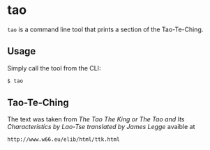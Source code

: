 # tao

`tao` is a command line tool that prints a section of the Tao-Te-Ching.

## Usage
Simply call the tool from the CLI:
```bash
$ tao
```

## Tao-Te-Ching
The text was taken from _The Tao The King or The Tao and Its Characteristics by Lao-Tse translated by James Legge_ avaible at
```
http://www.w66.eu/elib/html/ttk.html
```
